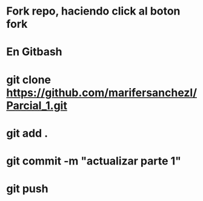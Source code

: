 # Fork repo, haciendo click al boton fork
# En Gitbash
# git clone https://github.com/marifersanchezl/Parcial_1.git
# git add .
# git commit -m "actualizar parte 1"
# git push
